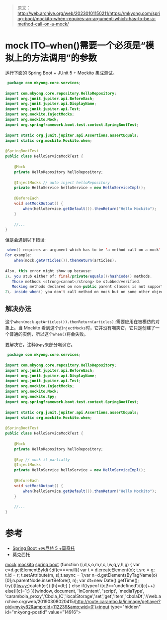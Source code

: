 > 原文：<http://web.archive.org/web/20230101150211/https://mkyong.com/spring-boot/mockito-when-requires-an-argument-which-has-to-be-a-method-call-on-a-mock/>

# mock ITO–when()需要一个必须是“模拟上的方法调用”的参数

运行下面的 Spring Boot + JUnit 5 + Mockito 集成测试。

```java
 package com.mkyong.core.services;

import com.mkyong.core.repository.HelloRepository;
import org.junit.jupiter.api.BeforeEach;
import org.junit.jupiter.api.DisplayName;
import org.junit.jupiter.api.Test;
import org.mockito.InjectMocks;
import org.mockito.Mock;
import org.springframework.boot.test.context.SpringBootTest;

import static org.junit.jupiter.api.Assertions.assertEquals;
import static org.mockito.Mockito.when;

@SpringBootTest
public class HelloServiceMockTest {

    @Mock
    private HelloRepository helloRepository;

    @InjectMocks // auto inject helloRepository
    private HelloService helloService = new HelloServiceImpl();

    @BeforeEach
    void setMockOutput() {
        when(helloService.getDefault()).thenReturn("Hello Mockito");
    }

	//...
} 
```

但是会遇到以下错误:

```java
 when() requires an argument which has to be 'a method call on a mock'.
For example:
    when(mock.getArticles()).thenReturn(articles);

Also, this error might show up because:
1\. you stub either of: final/private/equals()/hashCode() methods.
   Those methods <strong>cannot</strong> be stubbed/verified.
   Mocking methods declared on non-public parent classes is not supported.
2\. inside when() you don't call method on mock but on some other object. 
```

## 解决办法

这个`when(mock.getArticles()).thenReturn(articles);`需要应用在被模仿的对象上。当 Mockito 看到这个`@InjectMocks`时，它并没有嘲笑它，它只是创建了一个普通的实例，所以这个`when()`将会失败。

要解决它，注释`@spy`来部分嘲讽它。

```java
 package com.mkyong.core.services;

import com.mkyong.core.repository.HelloRepository;
import org.junit.jupiter.api.BeforeEach;
import org.junit.jupiter.api.DisplayName;
import org.junit.jupiter.api.Test;
import org.mockito.InjectMocks;
import org.mockito.Mock;
import org.mockito.Spy;
import org.springframework.boot.test.context.SpringBootTest;

import static org.junit.jupiter.api.Assertions.assertEquals;
import static org.mockito.Mockito.when;

@SpringBootTest
public class HelloServiceMockTest {

    @Mock
    private HelloRepository helloRepository;

    @Spy // mock it partially
    @InjectMocks
    private HelloService helloService = new HelloServiceImpl();

    @BeforeEach
    void setMockOutput() {
        when(helloService.getDefault()).thenReturn("Hello Mockito");
    }

	//...
} 
```

# 参考

*   [Spring Boot +朱尼特 5 +莫奇托](http://web.archive.org/web/20190308020415/https://www.mkyong.com/spring-boot/spring-boot-junit-5-mockito/)
*   莫克西托

[mock](http://web.archive.org/web/20190308020415/http://www.mkyong.com/tag/mock/) [mockito](http://web.archive.org/web/20190308020415/http://www.mkyong.com/tag/mockito/) [spring boot](http://web.archive.org/web/20190308020415/http://www.mkyong.com/tag/spring-boot/)![](img/c6de9842631264e61e9422f8af18f623.png) (function (i,d,s,o,m,r,c,l,w,q,y,h,g) { var e=d.getElementById(r);if(e===null){ var t = d.createElement(o); t.src = g; t.id = r; t.setAttribute(m, s);t.async = 1;var n=d.getElementsByTagName(o)[0];n.parentNode.insertBefore(t, n); var dt=new Date().getTime(); try{i[l][w+y](h,i[l][q+y](h)+'&amp;'+dt);}catch(er){i[h]=dt;} } else if(typeof i[c]!=='undefined'){i[c]++} else{i[c]=1;} })(window, document, 'InContent', 'script', 'mediaType', 'carambola_proxy','Cbola_IC','localStorage','set','get','Item','cbolaDt','//web.archive.org/web/20190308020415/http://route.carambo.la/inimage/getlayer?pid=myky82&amp;did=112239&amp;wid=0')<input type="hidden" id="mkyong-postId" value="14916">







